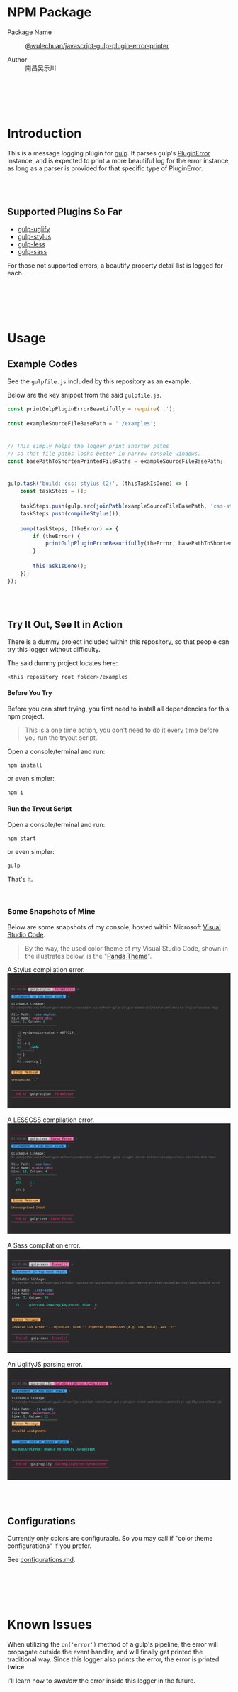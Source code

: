 # NPM Package

<dl>
<dt>Package Name</dt>
<dd>

[@wulechuan/javascript-gulp-plugin-error-printer](https://www.npmjs.com/package/@wulechuan/javascript-gulp-plugin-error-printer)

</dd>
<dt>Author</dt>
<dd>南昌吴乐川</dd>
</dl>

<br/>
<br/>
<br/>
<br/>

# Introduction

This is a message logging plugin for [gulp](https://gulpjs.com/).
It parses gulp's [PluginError](https://github.com/gulpjs/plugin-error) instance,
and is expected to print a more beautiful log for the error instance,
as long as a parser is provided for that specific type of PluginError.

<br/>
<br/>

## Supported Plugins So Far

* [gulp-uglify](https://www.npmjs.com/package/gulp-uglify)
* [gulp-stylus](https://www.npmjs.com/package/gulp-stylus)
* [gulp-less](https://www.npmjs.com/package/gulp-less)
* [gulp-sass](https://www.npmjs.com/package/gulp-sass)

For those not supported errors,
a beautify property detail list is logged for each.

<br/>
<br/>
<br/>
<br/>

# Usage

## Example Codes

See the `gulpfile.js` included by this repository as an example.

Below are the key snippet from the said `gulpfile.js`.

```javascript
const printGulpPluginErrorBeautifully = require('.');

const exampleSourceFileBasePath = './examples';


// This simply helps the logger print shorter paths
// so that file paths looks better in narrow console windows.
const basePathToShortenPrintedFilePaths = exampleSourceFileBasePath;


gulp.task('build: css: stylus (2)', (thisTaskIsDone) => {
	const taskSteps = [];

	taskSteps.push(gulp.src(joinPath(exampleSourceFileBasePath, 'css-stylus/source.styl')));
	taskSteps.push(compileStylus());

	pump(taskSteps, (theError) => {
		if (theError) {
			printGulpPluginErrorBeautifully(theError, basePathToShortenPrintedFilePaths);
		}

		thisTaskIsDone();
	});
});

```
<br/>
<br/>

## Try It Out, See It in Action

There is a dummy project included within this repository,
so that people can try this logger without difficulty.

The said dummy project locates here:
```sh
<this repository root folder>/examples
```


#### Before You Try

Before you can start trying,
you first need to install all dependencies for this npm project.

> This is a one time action, you don't need to do it
> every time before you run the tryout script.

Open a console/terminal and run:
```sh
npm install
```
or even simpler:
```sh
npm i
```

#### Run the Tryout Script

Open a console/terminal and run:

```sh
npm start
```

or even simpler:

```sh
gulp
```

That's it.

<br/>

### Some Snapshots of Mine

Below are some snapshots of my console,
hosted within Microsoft [Visual Studio Code](https://code.visualstudio.com/).

> By the way, the used color theme of my Visual Studio Code,
> shown in the illustrates below,
> is the "[Panda Theme](http://panda.siamak.work/)".

A Stylus compilation error.
![A Stylus compilation error](./docs/illustrates/example-an-printed-error-of-gulp-stylus.png "A Stylus compilation error")

A LESSCSS compilation error.
![A LESSCSS compilation error](./docs/illustrates/example-an-printed-error-of-gulp-less.png "A LESSCSS compilation error")

A Sass compilation error.
![A Sass compilation error](./docs/illustrates/example-an-printed-error-of-gulp-sass.png "A Sass compilation error")

An UglifyJS parsing error.
![An UglifyJS parsing error](./docs/illustrates/example-an-printed-error-of-gulp-uglify.png "An UglifyJS parsing error")

<br/>
<br/>

## Configurations

Currently only colors are configurable.
So you may call if "color theme configurations" if you prefer.

See [configurations.md](./docs/configurations.md).

<br/>
<br/>
<br/>
<br/>

# Known Issues

When utilizing the `on('error')` method of a gulp's pipeline,
the error will propagate outside the event handler,
and will finally get printed the traditional way.
Since this logger also prints the error, the error is printed **twice**.

I'll learn how to *swallow* the error inside this logger in the future.

<br/>
<br/>
<br/>
<br/>

# API

Sorry. I don't have too much spare time at present.
I have my boy to take care of.

Consult my *ugly* source codes if you'd like to. :p
